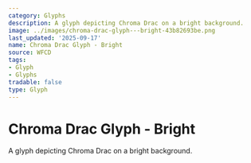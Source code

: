 ```yaml
---
category: Glyphs
description: A glyph depicting Chroma Drac on a bright background.
image: ../images/chroma-drac-glyph---bright-43b82693be.png
last_updated: '2025-09-17'
name: Chroma Drac Glyph - Bright
source: WFCD
tags:
- Glyph
- Glyphs
tradable: false
type: Glyph
---
```


# Chroma Drac Glyph - Bright

A glyph depicting Chroma Drac on a bright background.

